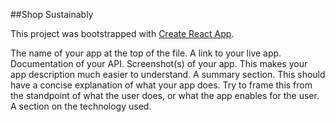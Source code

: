 ##Shop Sustainably 

This project was bootstrapped with [Create React App](https://github.com/facebook/create-react-app).

The name of your app at the top of the file.
A link to your live app.
Documentation of your API.
Screenshot(s) of your app. This makes your app description much easier to understand.
A summary section. This should have a concise explanation of what your app does. Try to frame this from the standpoint of what the user does, or what the app enables for the user.
A section on the technology used.
